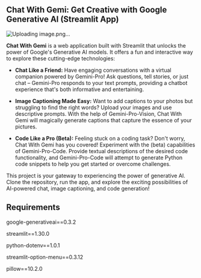 ## Chat With Gemi: Get Creative with Google Generative AI (Streamlit App)
![Uploading image.png…]()

**Chat With Gemi** is a web application built with Streamlit that unlocks the power of Google's Generative AI models. It offers a fun and interactive way to explore these cutting-edge technologies:

* **Chat Like a Friend:** Have engaging conversations with a virtual companion powered by Gemini-Pro! Ask questions, tell stories, or just chat – Gemini-Pro responds to your text prompts, providing a chatbot experience that's both informative and entertaining.

* **Image Captioning Made Easy:** Want to add captions to your photos but struggling to find the right words? Upload your images and use descriptive prompts. With the help of Gemini-Pro-Vision, Chat With Gemi will magically generate captions that capture the essence of your pictures.

* **Code Like a Pro (Beta):** Feeling stuck on a coding task? Don't worry, Chat With Gemi has you covered! Experiment with the (beta) capabilities of Gemini-Pro-Code.  Provide textual descriptions of the desired code functionality, and Gemini-Pro-Code will attempt to generate Python code snippets to help you get started or overcome challenges.

This project is your gateway to experiencing the power of generative AI. Clone the repository, run the app, and explore the exciting possibilities of AI-powered chat, image captioning, and code generation!

## Requirements
google-generativeai==0.3.2

streamlit==1.30.0

python-dotenv==1.0.1

streamlit-option-menu==0.3.12

pillow==10.2.0
